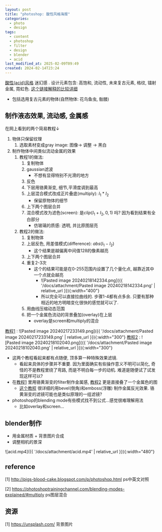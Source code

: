 ```yaml
---
layout: post
title: "photoshop: 酸性风格海报"
categories:
  - photo
  - design
tags:
  - content
  - photoshop
  - filter
  - design
  - blender
  - acid
last_modified_at: 2025-02-09T09:49
created: 2024-02-14T23:24
---
```

[酸性(acid)风格](https://aesthetics.fandom.com/wiki/Acid_Design) 迷幻感 . 设计元素包含: 高饱和, 流动性, 未来复古元素, 格纹, 镭射金属, 霓虹色. 
[这个链接解释的比较详细](https://www.bilibili.com/video/BV1gD4y127m1/) 
- 包括选用复古元素的物体(自然物体: 花鸟鱼虫, 骷髅)

## 制作液态效果, 流动感, 金属感

在网上看到的两个简易教程$\downarrow$  
1. 物体只保留纹理
	1. 选取素材变成gray image: 图像-> 调整 -> 黑白
2. 制作物体中间类似流动金属的效果
	1. 教程1的做法: 
		1. 复制物体
		2. gaussian滤波
			- 不想有显得特别不光滑的地方
		3. 反色
		4. 下层用铬黄渐变, 细节,平滑度调到最高
		5. 上层混合模式改成正片叠底(multiply): $I_1*I_2$ 
			- 保留原物体的细节
		6. 上下两个图层合并
		7. 混合模式改为滤色(screen): 是$clip(I_1+I_2,0,1)$ 吗? 因为看到结果有全白部分
			- 仿玻璃的质感: 透明, 并比原图层亮
	1. 教程2的做法:
		1. 复制物体
		2. 上层反色, 用差值模式(difference): $abs(I_1-I_2)$ 
			- 这个结果是越偏离中间值128的像素越亮
		3. 上下两个图层合并
		4. 重复2-3次
			- 这个的结果可能是在0-255范围内设置了几个量化点, 越靠近其中一个点就会越亮
				- ![Pasted image 20240218142334.png]({{ '/docs/attachment/Pasted image 20240218142334.png' | relative_url }}){:width="400"} 
				- 所以完全可以直接拉曲线的. 步骤1-4都有点多余. 只要有那种相近的地方明暗变化很快的感觉就可以了.
		1. 用曲线压缩动态范围
		2. 把一个金属色流动的背景叠加(overlay)在上层
			- overlay是screen和multiply的混合



[教程1](https://www.bilibili.com/video/BV18w411B75n/) : ![Pasted image 20240217233149.png]({{ '/docs/attachment/Pasted image 20240217233149.png' | relative_url }}){:width="300"}   [教程2](https://www.bilibili.com/video/BV1684y1T7t6/) : ![Pasted image 20240218102040.png]({{ '/docs/attachment/Pasted image 20240218102040.png' | relative_url }}){:width="300"} 

- 这两个教程看起来都有点随便, 顶多算一种特殊效果滤镜.  
	- 看起来具体的步骤并不重要. 因为里面确实有些操作意义不明可以简化, 奇怪的不是教程里绕了弯路, 而是不明白每一步的动机. 难道是随便试了试发现这样可以? 
- 在[教程1](https://www.bilibili.com/video/BV18w411B75n/) 里用铬黄渐变的filter制作金属感,  [教程2](https://www.bilibili.com/video/BV1684y1T7t6/) 更是直接叠了一个金属色的图
	- [这个教程](https://www.youtube.com/watch?v=RHgT4Q4dDY8) 很详细的用bevel(倒角)和emboss(浮雕) 制作金属反光效果. 铬黄渐变的滤镜可能也是类似原理的一组滤镜? 
- photoshop的blending mode有些模式找不到公式...感觉很难理解用法
	- 比如overlay和screen...

## blender制作

- 用金属材质 + 背景图片合成
- 调整相机的景深

![acid.mp4]({{ '/docs/attachment/acid.mp4' | relative_url }}){:width="480"}
## reference 

[1] http://pigs-blood-cake.blogspot.com/p/photoshop.html ps中英文对照

[2] https://photoshoptrainingchannel.com/blending-modes-explained/#multiply ps图层混合

## 资源

[1]  https://unsplash.com/ 背景图片







